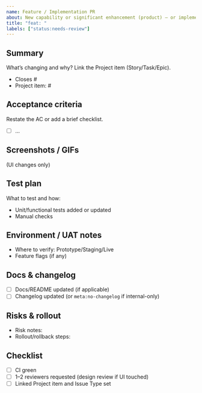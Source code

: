 ```yaml
---
name: Feature / Implementation PR
about: New capability or significant enhancement (product) — or implementation Story/Task (client).
title: "feat: "
labels: ["status:needs-review"]
---
```


<!--
Aligns with Product “Feature PR” and Client “Implementation PR” checklists.
Keep PRs small; link a Project item; CI must be green before review.
-->

## Summary
What’s changing and why? Link the Project item (Story/Task/Epic).

- Closes #
- Project item: #  <!-- required: keeps status automation in sync -->

## Acceptance criteria
Restate the AC or add a brief checklist.

- [ ] …

## Screenshots / GIFs
(UI changes only)

## Test plan
What to test and how:
- Unit/functional tests added or updated
- Manual checks

## Environment / UAT notes
- Where to verify: Prototype/Staging/Live
- Feature flags (if any)

## Docs & changelog
- [ ] Docs/README updated (if applicable)
- [ ] Changelog updated (or `meta:no-changelog` if internal-only)

## Risks & rollout
- Risk notes:
- Rollout/rollback steps:

## Checklist
- [ ] CI green
- [ ] 1–2 reviewers requested (design review if UI touched)
- [ ] Linked Project item and Issue Type set
